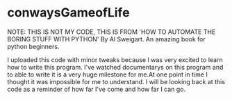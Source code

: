 # conwaysGameofLife
NOTE: THIS IS NOT MY CODE, THIS IS FROM 'HOW TO AUTOMATE THE BORING STUFF WITH PYTHON' By Al Sweigart. An amazing book for python beginners.

I uploaded this code with minor tweaks because I was very excited to learn how to write this program. I've watched documentarys on this program and to able to write it is a very huge milestone for me.At one point in time I thought it was impossible for me to understand. I will be looking back at this code as a reminder of how far I've come and how far I can go. 
